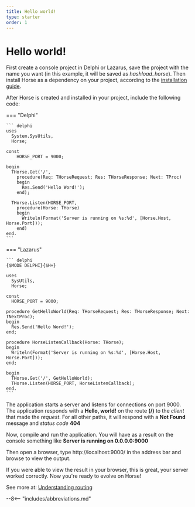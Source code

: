 ```yaml
---
title: Hello world!
type: starter
order: 1
---
```


# Hello world!

First create a console project in Delphi or Lazarus, save the project with the name you want (in this example, it will be saved as *hashload_horse*). Then install Horse as a dependency on your project, according to the [installation guide](../installation).

After Horse is created and installed in your project, include the following code:

=== "Delphi"

    ``` delphi
    uses
      System.SysUtils,
      Horse;

    const
        HORSE_PORT = 9000;

    begin
      THorse.Get('/',
        procedure(Req: THorseRequest; Res: THorseResponse; Next: TProc)
        begin
          Res.Send('Hello Word!');
        end);

      THorse.Listen(HORSE_PORT,
        procedure(Horse: THorse)
        begin
          Writeln(Format('Server is running on %s:%d', [Horse.Host, Horse.Port]));
        end)
    end.
    ```

=== "Lazarus"

    ``` delphi
    {$MODE DELPHI}{$H+}

    uses
      SysUtils,
      Horse;

    const
      HORSE_PORT = 9000;

    procedure GetHelloWorld(Req: THorseRequest; Res: THorseResponse; Next: TNextProc);
    begin
      Res.Send('Hello Word!');
    end;

    procedure HorseListenCallback(Horse: THorse);
    begin
      Writeln(Format('Server is running on %s:%d', [Horse.Host, Horse.Port]));
    end;

    begin
      THorse.Get('/', GetHelloWorld);
      THorse.Listen(HORSE_PORT, HorseListenCallback);
    end.
    ```

The application starts a server and listens for connections on port 9000. The application responds with a **Hello, world!** on the route **(/)** to the _client_ that made the _request_. For all other paths, it will respond with a **Not Found** message and _status code_ **404**

Now, compile and run the application. You will have as a result on the console something like **Server is running on 0.0.0.0:9000**

Then open a browser, type http://localhost:9000/ in the address bar and browse to view the output.

If you were able to view the result in your browser, this is great, your server worked correctly. Now you're ready to evolve on Horse!

See more at: [Understanding routing](../basic-routing)

--8<-- "includes/abbreviations.md"
